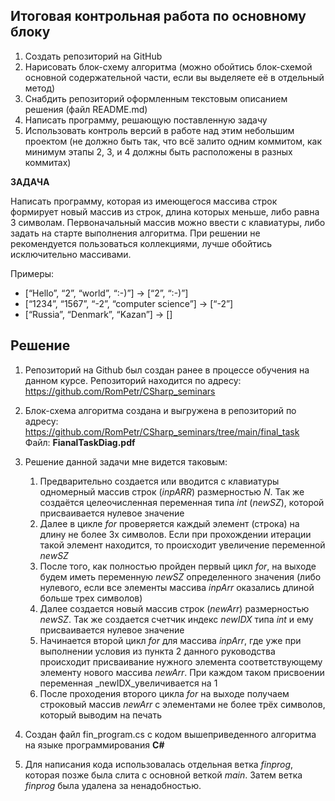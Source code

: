 ## Итоговая контрольная работа по основному блоку

1. Создать репозиторий на GitHub
2. Нарисовать блок-схему алгоритма (можно обойтись блок-схемой основной содержательной части, если вы выделяете её в отдельный метод)
3. Снабдить репозиторий оформленным текстовым описанием решения (файл README.md)
4. Написать программу, решающую поставленную задачу
5. Использовать контроль версий в работе над этим небольшим проектом (не должно быть так, что всё залито одним коммитом, как минимум этапы 2, 3, и 4 должны быть расположены в разных коммитах)

**ЗАДАЧА**

Написать программу, которая из имеющегося массива строк формирует новый массив из строк, длина которых меньше, либо равна 3 символам. Первоначальный массив можно ввести с клавиатуры, либо задать на старте выполнения алгоритма. При решении не рекомендуется пользоваться коллекциями, лучше обойтись исключительно массивами.

Примеры:
* [“Hello”, “2”, “world”, “:-)”] → [“2”, “:-)”]
* [“1234”, “1567”, “-2”, “computer science”] → [“-2”]
* [“Russia”, “Denmark”, “Kazan”] → []

## Решение

1. Репозиторий на Github был создан ранее в процессе обучения на данном курсе. Репозиторий находится по адресу: <https://github.com/RomPetr/CSharp_seminars>

2. Блок-схема алгоритма создана и выгружена в репозиторий по адресу: <https://github.com/RomPetr/CSharp_seminars/tree/main/final_task>  Файл: **FianalTaskDiag.pdf**

3. Решение данной задачи мне видется таковым:
    1. Предварительно создается или вводится с клавиатуры одномерный массив строк (_inpARR_) размерностью _N_. Так же создаётся целеочисленная переменная типа _int_ (_newSZ_), которой присваивается нулевое значение
    2. Далее в цикле _for_  проверяется каждый элемент (строка) на длину не более 3х символов. Если при прохождении итерации такой элемент находится, то происходит увеличение переменной _newSZ_
    3. После того, как полностью пройден первый цикл _for_, на выходе будем иметь переменную _newSZ_ определенного значения (либо нулевого, если все элементы массива _inpArr_ оказались длиной больше трех символов)
    4. Далее создается новый массив строк (_newArr_) размерностью _newSZ_. Так же создается счетчик индекс _newIDX_ типа _int_ и ему присваивается нулевое значение
    5. Начинается второй цикл _for_ для массива _inpArr_, где уже при выполнении условия из пункта 2 данного руководства происходит присваивание нужного элемента соответствующему элементу нового массива _newArr_. При каждом таком присвоении переменная _newIDX_увеличивается на 1
    6. После проходения второго цикла _for_ на выходе получаем строковый массив _newArr_ с элементами не более трёх символов, который выводим на печать

4. Создан файл fin_program.cs с кодом вышеприведенного алгоритма на языке программирования **C#**

5. Для написания кода использовалась отдельная ветка _finprog_, которая позже была слита с основной веткой *main*. Затем ветка _finprog_ была удалена за ненадобностью.
